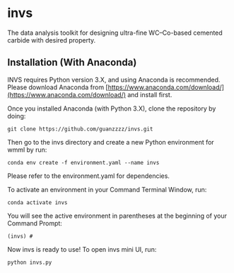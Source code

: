 # invs
The data analysis toolkit for designing ultra-fine WC–Co-based cemented carbide with desired property.

## Installation (With Anaconda)
INVS requires Python version 3.X, and using Anaconda is recommended. Please download Anaconda from [https://www.anaconda.com/download/](https://www.anaconda.com/download/) and install first.

Once you installed Anaconda (with Python 3.X), clone the repository by doing:

```
git clone https://github.com/guanzzzz/invs.git
```

Then go to the invs directory and create a new Python environment for wmml by run:

```
conda env create -f environment.yaml --name invs
```

Please refer to the environment.yaml for dependencies.


To activate an environment in your Command Terminal Window, run:

```
conda activate invs
```

You will see the active environment in parentheses at the beginning of your Command Prompt:

```
(invs) #
```

Now invs is ready to use! To open invs mini UI, run:

```
python invs.py
```
